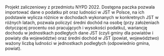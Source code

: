 Projekt zaliczeniowy z przedmiotu NYPD 2022.
Dostępna paczka pozwala importować dane o podatku pit oraz ludności w JST w Polsce, na ich podstawie wylicza różnice w dochodach wykonanych w konkretnych JST w różnych latach, pozwala policzyć średni dochód na osobę (przy założeniach dotyczącej procentu osó pracujących i wysokości podatku), wariancję dochodu w jednostkach podległych dane JST (czyli gminy dla powiatów i powiaty dla województw) oraz średni dochód w JST (powiat, województwo) ważony liczbą ludności w jednostkach podległych (odpowiednio gmina, powiat).

